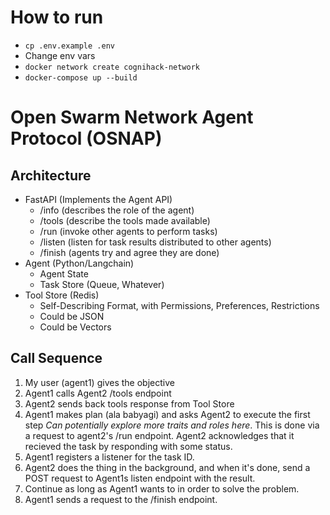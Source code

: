 # How to run

* `cp .env.example .env`
* Change env vars
* `docker network create cognihack-network`
* `docker-compose up --build`


# Open Swarm Network Agent Protocol (OSNAP)

## Architecture

- FastAPI (Implements the Agent API)
  - /info (describes the role of the agent)
  - /tools (describe the tools made available)
  - /run (invoke other agents to perform tasks)
  - /listen (listen for task results distributed to other agents)
  - /finish (agents try and agree they are done)
- Agent (Python/Langchain)
  - Agent State
  - Task Store (Queue, Whatever)
- Tool Store (Redis)
  - Self-Describing Format, with Permissions, Preferences, Restrictions
  - Could be JSON
  - Could be Vectors
  

## Call Sequence

1. My user (agent1) gives the objective
2. Agent1 calls Agent2 /tools endpoint
3. Agent2 sends back tools response from Tool Store
4. Agent1 makes plan (ala babyagi) and asks Agent2 to execute the first step *Can potentially explore more traits and roles here*. This is done via a request to agent2's /run endpoint. Agent2 acknowledges that it recieved the task by responding with some status.
5. Agent1 registers a listener for the task ID.
6. Agent2 does the thing in the background, and when it's done, send a POST request to Agent1s listen endpoint with the result.
7. Continue as long as Agent1 wants to in order to solve the problem. 
8. Agent1 sends a request to the /finish endpoint.